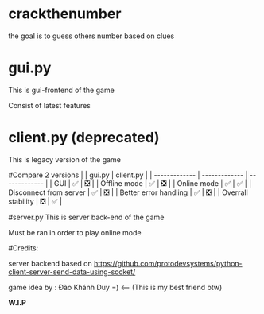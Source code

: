 # crackthenumber
the goal is to guess others number based on clues

# gui.py
This is gui-frontend of the game

Consist of latest features

# client.py (deprecated)
This is legacy version of the game

#Compare 2 versions
| | gui.py | client.py |
| ------------- | ------------- | ------------- |
| GUI | ✅  | ❎ |
| Offline mode | ✅  | ❎ |
| Online mode | ✅  | ✅ |
| Disconnect from server | ✅  | ❎ |
| Better error handling | ✅  | ❎ |
| Overrall stability | ❎  | ✅ |

#server.py
This is server back-end of the game

Must be ran in order to play online mode

#Credits:

server backend based on https://github.com/protodevsystems/python-client-server-send-data-using-socket/

game idea by : Đào Khánh Duy =) <-- (This is my best friend btw)

**W.I.P**
